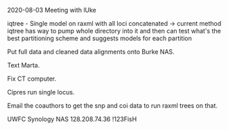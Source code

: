 2020-08-03 Meeting with lUke

iqtree -
Single model on raxml with all loci concatenated -> current method
iqtree has way to pump whole directory into it and then can test what's the best partitioning scheme and suggests models for each partition

Put full data and cleaned data alignments onto Burke NAS.

Text Marta.  

Fix CT computer. 

Cipres run single locus. 

Email the coauthors to get the snp and coi data to run raxml trees on that. 

UWFC Synology NAS
128.208.74.36
!123FisH